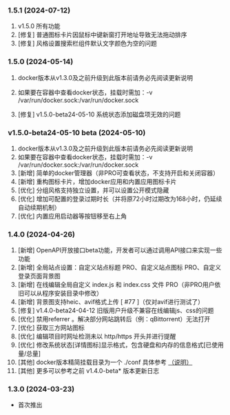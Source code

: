 ### 1.5.1 (2024-07-12)

1. v1.5.0 所有功能
1. [修复] 普通图标卡片因鼠标中键新窗打开地址导致无法拖动排序
1. [修复] 风格设置搜索栏组件默认文字颜色为空的问题

### 1.5.0 (2024-05-14)

1. docker版本从v1.3.0及之前升级到此版本前请务必先阅读更新说明

1. 如果要在容器中查看docker状态，挂载时需加：-v /var/run/docker.sock:/var/run/docker.sock

1. [修复] v1.5.0-beta24-05-10 系统状态添加磁盘项无效的问题

### v1.5.0-beta24-05-10 beta (2024-05-10)

1. docker版本从v1.3.0及之前升级到此版本前请务必先阅读更新说明
1. 如果要在容器中查看docker状态，挂载时需加：-v /var/run/docker.sock:/var/run/docker.sock
1. [新增] 简单的docker管理器（非PRO可查看状态，不支持开启和关闭容器）
1. [新增] 重构图标卡片，增加docker应用和内置应用图标卡片
1. [优化] 分组风格支持独立设置，并可以设置公开模式隐藏
1. [优化] 增加可配置的登录过期时长（并将原72小时过期改为168小时，仍延续自动续期机制）
1. [优化] 内置应用启动器等按钮移至右上角

### 1.4.0 (2024-04-26)

1. [新增] OpenAPI开放接口beta功能，开发者可以通过调用API接口来实现一些功能 
1. [新增] 全局站点设置：自定义站点标题 PRO、自定义站点图标 PRO、自定义登录页面背景图
1. [新增] 在线编辑全局自定义 index.js 和 index.css 文件 PRO（非PRO用户依旧可以从程序安装目录中修改）
1. [新增] 背景图支持heic、avif格式上传 [ #77 ]（仅对avif进行测试了）
1. [修复] v1.4.0-beta24-04-12 旧版用户升级不兼容在线编辑js、css的问题
1. [优化] 禁用referrer 。解决部分网站跳转后（例：qBittorrent）无法打开 
1. [优化] 获取三方网站图标
1. [优化] 编辑项目时网址检测未以 http/https 开头并进行提醒
1. [优化] 修改系统状态[详情图标]显示格式，包含硬盘和内存的信息格式[已使用量/总量]
1. [其他] docker版本精简挂载目录为一个 ./conf 具体参考 [（说明）](https://github.com/hslr-s/sun-panel/discussions/98)
1. [其他] 更多可以参考之前 v1.4.0-beta* 版本更新日志

### 1.3.0 (2024-03-23)

- 首次推出
